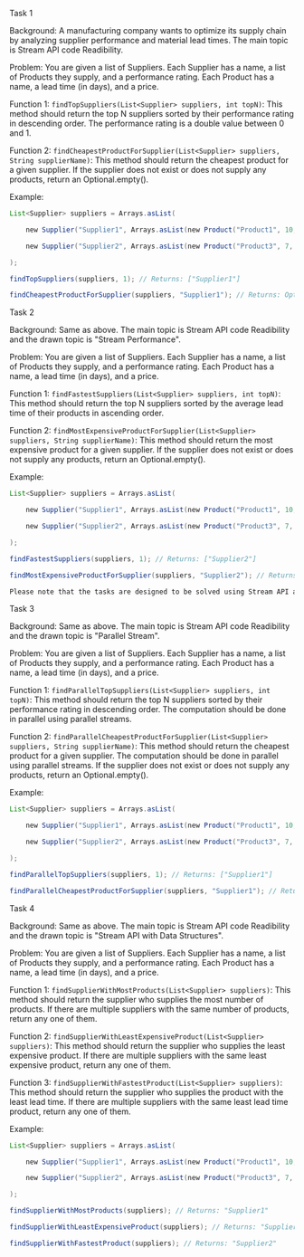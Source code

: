 Task 1

Background: A manufacturing company wants to optimize its supply chain by analyzing supplier performance and material lead times. The main topic is Stream API code Readibility.

Problem: You are given a list of Suppliers. Each Supplier has a name, a list of Products they supply, and a performance rating. Each Product has a name, a lead time (in days), and a price.

Function 1: `findTopSuppliers(List<Supplier> suppliers, int topN)`: This method should return the top N suppliers sorted by their performance rating in descending order. The performance rating is a double value between 0 and 1.

Function 2: `findCheapestProductForSupplier(List<Supplier> suppliers, String supplierName)`: This method should return the cheapest product for a given supplier. If the supplier does not exist or does not supply any products, return an Optional.empty().

Example:
```java
List<Supplier> suppliers = Arrays.asList(

    new Supplier("Supplier1", Arrays.asList(new Product("Product1", 10, 100.0), new Product("Product2", 5, 200.0)), 0.9),

    new Supplier("Supplier2", Arrays.asList(new Product("Product3", 7, 150.0), new Product("Product4", 3, 250.0)), 0.8)

);

findTopSuppliers(suppliers, 1); // Returns: ["Supplier1"]

findCheapestProductForSupplier(suppliers, "Supplier1"); // Returns: Optional[Product1]
```
Task 2

Background: Same as above. The main topic is Stream API code Readibility and the drawn topic is "Stream Performance".

Problem: You are given a list of Suppliers. Each Supplier has a name, a list of Products they supply, and a performance rating. Each Product has a name, a lead time (in days), and a price.

Function 1: `findFastestSuppliers(List<Supplier> suppliers, int topN)`: This method should return the top N suppliers sorted by the average lead time of their products in ascending order.

Function 2: `findMostExpensiveProductForSupplier(List<Supplier> suppliers, String supplierName)`: This method should return the most expensive product for a given supplier. If the supplier does not exist or does not supply any products, return an Optional.empty().

Example:
```java
List<Supplier> suppliers = Arrays.asList(

    new Supplier("Supplier1", Arrays.asList(new Product("Product1", 10, 100.0), new Product("Product2", 5, 200.0)), 0.9),

    new Supplier("Supplier2", Arrays.asList(new Product("Product3", 7, 150.0), new Product("Product4", 3, 250.0)), 0.8)

);

findFastestSuppliers(suppliers, 1); // Returns: ["Supplier2"]

findMostExpensiveProductForSupplier(suppliers, "Supplier2"); // Returns: Optional[Product4]

Please note that the tasks are designed to be solved using Stream API and require a deep understanding of it. The tasks are not simple filter and map operations and require the creation of a complex pipeline.
```
Task 3

Background: Same as above. The main topic is Stream API code Readibility and the drawn topic is "Parallel Stream".

Problem: You are given a list of Suppliers. Each Supplier has a name, a list of Products they supply, and a performance rating. Each Product has a name, a lead time (in days), and a price.

Function 1: `findParallelTopSuppliers(List<Supplier> suppliers, int topN)`: This method should return the top N suppliers sorted by their performance rating in descending order. The computation should be done in parallel using parallel streams.

Function 2: `findParallelCheapestProductForSupplier(List<Supplier> suppliers, String supplierName)`: This method should return the cheapest product for a given supplier. The computation should be done in parallel using parallel streams. If the supplier does not exist or does not supply any products, return an Optional.empty().

Example:
```java
List<Supplier> suppliers = Arrays.asList(

    new Supplier("Supplier1", Arrays.asList(new Product("Product1", 10, 100.0), new Product("Product2", 5, 200.0)), 0.9),

    new Supplier("Supplier2", Arrays.asList(new Product("Product3", 7, 150.0), new Product("Product4", 3, 250.0)), 0.8)

);

findParallelTopSuppliers(suppliers, 1); // Returns: ["Supplier1"]

findParallelCheapestProductForSupplier(suppliers, "Supplier1"); // Returns: Optional[Product1]
```
Task 4

Background: Same as above. The main topic is Stream API code Readibility and the drawn topic is "Stream API with Data Structures".

Problem: You are given a list of Suppliers. Each Supplier has a name, a list of Products they supply, and a performance rating. Each Product has a name, a lead time (in days), and a price.

Function 1: `findSupplierWithMostProducts(List<Supplier> suppliers)`: This method should return the supplier who supplies the most number of products. If there are multiple suppliers with the same number of products, return any one of them.

Function 2: `findSupplierWithLeastExpensiveProduct(List<Supplier> suppliers)`: This method should return the supplier who supplies the least expensive product. If there are multiple suppliers with the same least expensive product, return any one of them.

Function 3: `findSupplierWithFastestProduct(List<Supplier> suppliers)`: This method should return the supplier who supplies the product with the least lead time. If there are multiple suppliers with the same least lead time product, return any one of them.

Example:
```java
List<Supplier> suppliers = Arrays.asList(

    new Supplier("Supplier1", Arrays.asList(new Product("Product1", 10, 100.0), new Product("Product2", 5, 200.0)), 0.9),

    new Supplier("Supplier2", Arrays.asList(new Product("Product3", 7, 150.0), new Product("Product4", 3, 250.0)), 0.8)

);

findSupplierWithMostProducts(suppliers); // Returns: "Supplier1"

findSupplierWithLeastExpensiveProduct(suppliers); // Returns: "Supplier1"

findSupplierWithFastestProduct(suppliers); // Returns: "Supplier2"